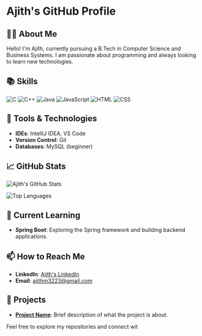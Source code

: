 # Ajith's GitHub Profile

## 👨‍💻 About Me
Hello! I'm Ajith, currently pursuing a B.Tech in Computer Science and Business Systems. I am passionate about programming and always looking to learn new technologies.

## 📚 Skills

  ![C](https://img.shields.io/badge/-C-blue?logo=c&logoColor=white)  ![C++](https://img.shields.io/badge/-C++-00599C?logo=c%2B%2B&logoColor=white) ![Java](https://img.shields.io/badge/-Java-007396?logo=java&logoColor=white) ![JavaScript](https://img.shields.io/badge/-JavaScript-F7DF1E?logo=javascript&logoColor=black) ![HTML](https://img.shields.io/badge/-HTML-E34F26?logo=html5&logoColor=white) ![CSS](https://img.shields.io/badge/-CSS-1572B6?logo=css3&logoColor=white)



## 🔧 Tools & Technologies
- **IDEs**: IntelliJ IDEA, VS Code
- **Version Control**: Git
- **Databases**: MySQL (beginner)

## 📈 GitHub Stats

![Ajith's GitHub Stats](https://github-readme-stats.vercel.app/api?username=AjithM323&show_icons=true&count_private=true&hide=prs&hide_title=true&hide_border=true&theme=dark)

![Top Languages](https://github-readme-stats.vercel.app/api/top-langs/?username=AjithM323&layout=compact&hide=html&theme=dark)

## 📝 Current Learning
- **Spring Boot**: Exploring the Spring framework and building backend applications.

## 📫 How to Reach Me
- **LinkedIn**: [Ajith's LinkedIn](https://www.linkedin.com/in/YOUR_LINKEDIN_PROFILE)
- **Email**: ajithm3223@gmail.com

## 🚀 Projects
- **[Project Name](https://github.com/YOUR_GITHUB_USERNAME/PROJECT_REPO)**: Brief description of what the project is about.

Feel free to explore my repositories and connect wit
